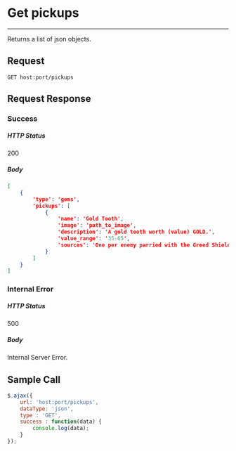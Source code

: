 # Get pickups
---

Returns a list of json objects.

## Request

`GET host:port/pickups`

## Request Response

### Success

##### HTTP Status

200

##### Body

```json
[
    {
        'type': 'gems',
        'pickups': [
            {
                'name': 'Gold Tooth',
                'image': 'path_to_image',
                'description': 'A gold tooth worth (value) GOLD.',
                'value_range': '35-65',
                'sources': 'One per enemy parried with the Greed Shield.'
            }
        ]
    }
]
```

### Internal Error

##### HTTP Status

500

##### Body

Internal Server Error.

## Sample Call

```javascript
$.ajax({
    url: 'host:port/pickups',
    dataType: 'json',
    type : 'GET',
    success : function(data) {
        console.log(data);
    }
});
```
